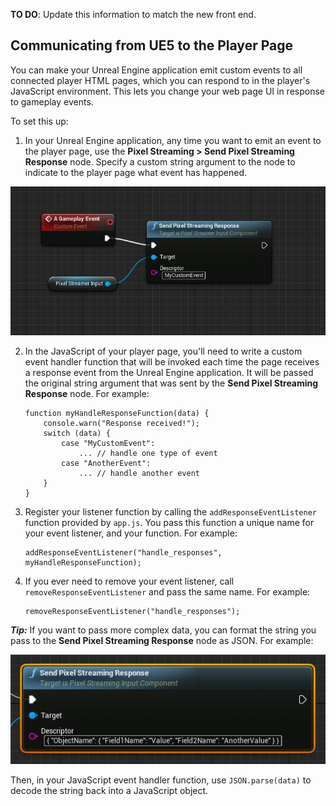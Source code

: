 **TO DO**: Update this information to match the new front end.

## Communicating from UE5 to the Player Page

You can make your Unreal Engine application emit custom events to all connected player HTML pages, which you can respond to in the player's JavaScript environment. This lets you change your web page UI in response to gameplay events.

To set this up:

1.  In your Unreal Engine application, any time you want to emit an event to the player page, use the **Pixel Streaming > Send Pixel Streaming Response** node. Specify a custom string argument to the node to indicate to the player page what event has happened.  


<p align="center">
    <img src="Resources\Images\pixelstreaming-send-game-event.JPG" alt="Send game event">
</p>

2.  In the JavaScript of your player page, you'll need to write a custom event handler function that will be invoked each time the page receives a response event from the Unreal Engine application. It will be passed the original string argument that was sent by the **Send Pixel Streaming Response** node. For example:

        function myHandleResponseFunction(data) {
            console.warn("Response received!");
            switch (data) {
                case "MyCustomEvent":
                    ... // handle one type of event
                case "AnotherEvent":
                    ... // handle another event
            }
        }

3.  Register your listener function by calling the `addResponseEventListener` function provided by `app.js`. You pass this function a unique name for your event listener, and your function. For example:

        addResponseEventListener("handle_responses", myHandleResponseFunction);

4.  If you ever need to remove your event listener, call `removeResponseEventListener` and pass the same name. For example:

        removeResponseEventListener("handle_responses");

**_Tip:_**
If you want to pass more complex data, you can format the string you pass to the **Send Pixel Streaming Response** node as JSON. For example:  

<p align="center">
    <img src="Resources\Images\pixelstreaming-send-game-event-json.png" alt="Send Pixel Streaming response using JSON">
</p>

Then, in your JavaScript event handler function, use  `JSON.parse(data)` to decode the string back into a JavaScript object.

